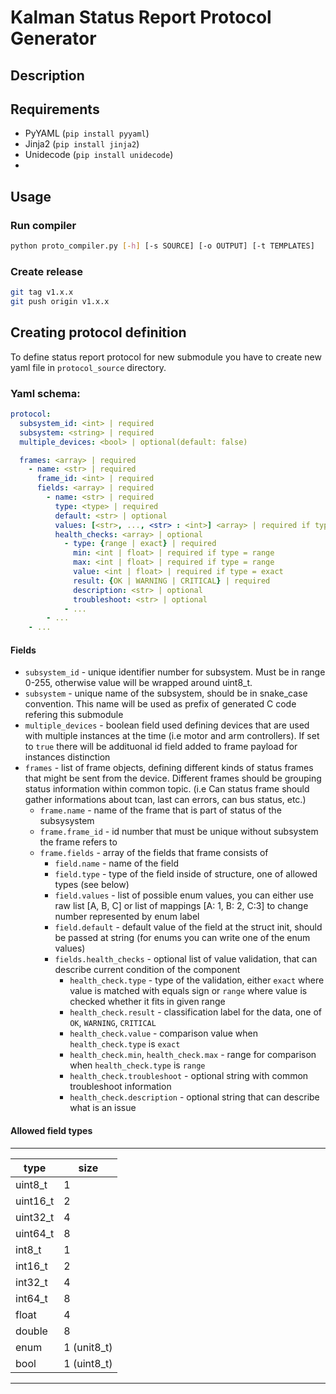 # Kalman Status Report Protocol Generator

## Description

## Requirements
- PyYAML (`pip install pyyaml`)
- Jinja2 (`pip install jinja2`)
- Unidecode (`pip install unidecode`)
- 

## Usage

### Run compiler
```bash
python proto_compiler.py [-h] [-s SOURCE] [-o OUTPUT] [-t TEMPLATES]
```

### Create release 
```bash
git tag v1.x.x
git push origin v1.x.x
```

## Creating protocol definition
To define status report protocol for new submodule you have to create new yaml file in `protocol_source` directory. 

### Yaml schema:
```yaml
protocol:
  subsystem_id: <int> | required
  subsystem: <string> | required
  multiple_devices: <bool> | optional(default: false)

  frames: <array> | required
    - name: <str> | required
      frame_id: <int> | required
      fields: <array> | required
        - name: <str> | required
          type: <type> | required
          default: <str> | optional
          values: [<str>, ..., <str> : <int>] <array> | required if type = enum
          health_checks: <array> | optional
            - type: {range | exact} | required
              min: <int | float> | required if type = range
              max: <int | float> | required if type = range
              value: <int | float> | required if type = exact
              result: {OK | WARNING | CRITICAL} | required
              description: <str> | optional
              troubleshoot: <str> | optional
            - ...
        - ...
    - ...
```
#### Fields
- `subsystem_id` - unique identifier number for subsystem. Must be in range 0-255, otherwise value will be wrapped around uint8_t.
- `subsystem` - unique name of the subsystem, should be in snake_case convention. This name will be used as prefix of generated C code refering this submodule
- `multiple_devices` - boolean field used defining devices that are used with multiple instances at the time (i.e motor and arm controllers). If set to `true` there will be addituonal id field added to frame payload for instances distinction
- `frames` - list of frame objects, defining different kinds of status frames that might be sent from the device. Different frames should be grouping status information within common topic. (i.e Can status frame should gather informations about tcan, last can errors, can bus status, etc.)
  - `frame.name` - name of the frame that is part of status of the subsysystem
  - `frame.frame_id` - id number that must be unique without subsystem the frame refers to
  - `frame.fields` - array of the fields that frame consists of
    - `field.name` - name of the field
    - `field.type` - type of the field inside of structure, one of allowed types (see below)
    - `field.values` - list of possible enum values, you can either use raw list \[A, B, C\] or list of mappings \[A: 1, B: 2, C:3\] to change number represented by enum label
    - `field.default` - default value of the field at the struct init, should be passed at string (for enums you can write one of the enum values)
    - `fields.health_checks` - optional list of value validation, that can describe current condition of the component
      - `health_check.type` - type of the validation, either `exact` where value is matched with equals sign or `range` where value is checked whether it fits in given range
      - `health_check.result` - classification label for the data, one of `OK`, `WARNING`, `CRITICAL`
      - `health_check.value` - comparison value when `health_check.type` is `exact`
      - `health_check.min`, `health_check.max` - range for comparison when `health_check.type` is `range`
      - `health_check.troubleshoot` - optional string with common troubleshoot information
      - `health_check.description` - optional string that can describe what is an issue

#### Allowed field types
---------------------------
|   type     |    size    |
|------------|------------|
|  uint8_t   |      1     |
|  uint16_t  |      2     |
|  uint32_t  |      4     |
|  uint64_t  |      8     | 
|  int8_t    |      1     |
|  int16_t   |      2     |
|  int32_t   |      4     |
|  int64_t   |      8     |
|  float     |      4     |
|  double    |      8     |
|  enum      | 1 (unit8_t)| 
|  bool      | 1 (uint8_t)|
---------------------------  

